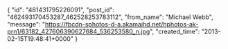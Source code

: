  {
   "id": "481431795226091",
   "post_id": "462493170453287_462528253783112",
   "from_name": "Michael Webb",
   "message": "https://fbcdn-sphotos-d-a.akamaihd.net/hphotos-ak-prn1/63182_427606390627684_536253580_n.jpg",
   "created_time": "2013-02-15T19:48:41+0000"
 }
